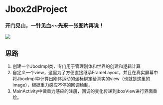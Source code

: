 # Jbox2dProject
### 开门见山，一针见血~~先来一张图片再说！

![](http://upload-images.jianshu.io/upload_images/6193595-d405ce38056b5e40.gif?imageMogr2/auto-orient/strip)

    
## 思路
1. 创建一个JboxImpl类，专门用于管理刚体和世界的创建和逻辑计算
2. 自定义一个view，这里为了方便直接继承FrameLayout，并且在真实屏幕中将JboxImpl中计算出刚体运动的坐标绑定给真实的view（也就是这里的image），根据重力感应不停的回调绘制。
3. MainActivity中做重力感应的注册，回调的变化传递到jboxView进行界面重绘。
